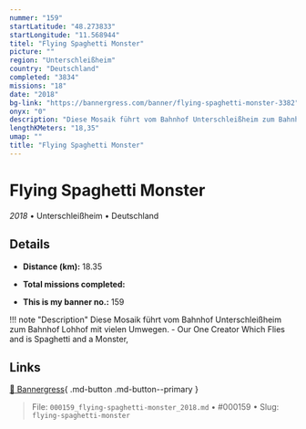 ```yaml
---
nummer: "159"
startLatitude: "48.273833"
startLongitude: "11.568944"
titel: "Flying Spaghetti Monster"
picture: ""
region: "Unterschleißheim"
country: "Deutschland"
completed: "3834"
missions: "18"
date: "2018"
bg-link: "https://bannergress.com/banner/flying-spaghetti-monster-3382"
onyx: "0"
description: "Diese Mosaik führt vom Bahnhof Unterschleißheim zum Bahnhof Lohhof mit vielen Umwegen. - Our One Creator Which Flies and is Spaghetti and a Monster,"
lengthKMeters: "18,35"
umap: ""
title: "Flying Spaghetti Monster"
---
```

# Flying Spaghetti Monster

*2018* • Unterschleißheim • Deutschland



## Details
- **Distance (km):** 18.35

- **Total missions completed:** 
- **This is my banner no.:** 159


!!! note "Description"
    Diese Mosaik führt vom Bahnhof Unterschleißheim zum Bahnhof Lohhof mit vielen Umwegen. - Our One Creator Which Flies and is Spaghetti and a Monster,



## Links
[🔗 Bannergress](https://bannergress.com/banner/flying-spaghetti-monster-3382){ .md-button .md-button--primary }



> File: `000159_flying-spaghetti-monster_2018.md` • #000159 • Slug: `flying-spaghetti-monster`
